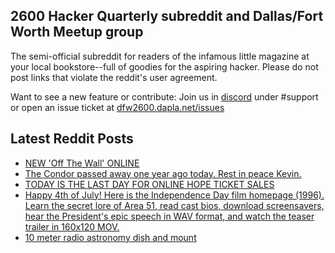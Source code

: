 ## 2600 Hacker Quarterly subreddit and Dallas/Fort Worth Meetup group
The semi-official subreddit for readers of the infamous little magazine at your local bookstore--full of goodies for the aspiring hacker. Please do not post links that violate the reddit's user agreement.

Want to see a new feature or contribute: 
Join us in [discord](https://dfw2600.dapla.net/chat) under #support or open an issue ticket at [dfw2600.dapla.net/issues](https://dfw2600.dapla.net/issues)

## Latest Reddit Posts
<!-- BLOG-POST-LIST:START -->
- [NEW 'Off The Wall' ONLINE](https://2600.com/wall/16-07-2024)
- [The Condor passed away one year ago today. Rest in peace Kevin.](https://www.reddit.com/r/2600/comments/1e4pi57/the_condor_passed_away_one_year_ago_today_rest_in/)
- [TODAY IS THE LAST DAY FOR ONLINE HOPE TICKET SALES](https://2600.com/content/today-last-day-online-hope-ticket-sales)
- [Happy 4th of July! Here is the Independence Day film homepage (1996). Learn the secret lore of Area 51, read cast bios, download screensavers, hear the President's epic speech in WAV format, and watch the teaser trailer in 160x120 MOV.](https://www.reddit.com/r/2600/comments/1dv77ki/happy_4th_of_july_here_is_the_independence_day/)
- [10 meter radio astronomy dish and mount](https://www.reddit.com/r/2600/comments/1dpd47a/10_meter_radio_astronomy_dish_and_mount/)
<!-- BLOG-POST-LIST:END -->
